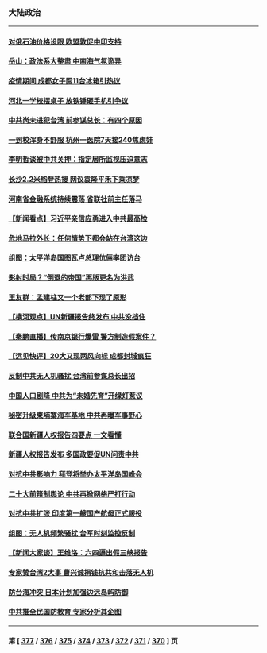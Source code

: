 ### 大陆政治
---
#### [对俄石油价格设限 欧盟敦促中印支持](../../pages/ncid277/n13816883.md) 
#### [岳山：政法系大整肃 中南海气氛诡异](../../pages/ncid277/n13816877.md) 
#### [疫情期间 成都女子囤11台冰箱引热议](../../pages/ncid277/n13816816.md) 
#### [河北一学校摆桌子 放铁锤砸手机引争议](../../pages/ncid277/n13816760.md) 
#### [中共尚未进犯台湾 前参谋总长：有四个原因](../../pages/ncid277/n13816751.md) 
#### [一到校浑身不舒服 杭州一医院7天接240焦虑娃](../../pages/ncid277/n13816743.md) 
#### [李明哲谈被中共关押：指定居所监视压迫意志](../../pages/ncid277/n13816715.md) 
#### [长沙2.2米稻登热搜 网议袁隆平禾下乘凉梦](../../pages/ncid277/n13816688.md) 
#### [河南省金融系统持续震荡 省联社前主任落马](../../pages/ncid277/n13816673.md) 
#### [【新闻看点】习近平亲信应勇进入中共最高检](../../pages/ncid277/n13816481.md) 
#### [危地马拉外长：任何情势下都会站在台湾这边](../../pages/ncid277/n13816582.md) 
#### [组图：太平洋岛国图瓦卢总理伉俪率团访台](../../pages/ncid277/n13816546.md) 
#### [影射时局？“倒退的帝国”再版更名为洪武](../../pages/ncid277/n13816536.md) 
#### [王友群：孟建柱又一个老部下现了原形](../../pages/ncid277/n13816442.md) 
#### [【横河观点】UN新疆报告终发布 中共没挡住](../../pages/ncid277/n13816447.md) 
#### [【秦鹏直播】传南京银行爆雷 警方制造假案件？](../../pages/ncid277/n13816478.md) 
#### [【远见快评】20大又现两风向标 成都封城疯狂](../../pages/ncid277/n13816482.md) 
#### [反制中共无人机骚扰 台湾前参谋总长出招](../../pages/ncid277/n13816415.md) 
#### [中国人口剧降 中共为“未婚先育”开绿灯惹议](../../pages/ncid277/n13816383.md) 
#### [秘密升级柬埔寨海军基地 中共再曝军事野心](../../pages/ncid277/n13816464.md) 
#### [联合国新疆人权报告四要点 一文看懂](../../pages/ncid277/n13816430.md) 
#### [新疆人权报告发布 多国政要促UN问责中共](../../pages/ncid277/n13816425.md) 
#### [对抗中共影响力 拜登将举办太平洋岛国峰会](../../pages/ncid277/n13816412.md) 
#### [二十大前箝制舆论 中共再掀网络严打行动](../../pages/ncid277/n13816382.md) 
#### [对抗中共扩张 印度第一艘国产航母正式服役](../../pages/ncid277/n13816193.md) 
#### [组图：无人机频繁骚扰 台军时刻监控反制](../../pages/ncid277/n13816197.md) 
#### [【新闻大家谈】王维洛：六四逼出假三峡报告](../../pages/ncid277/n13815729.md) 
#### [专家赞台湾2大事 曹兴诚捐钱抗共和击落无人机](../../pages/ncid277/n13816154.md) 
#### [防台海冲突 日本计划加强边远岛屿防御](../../pages/ncid277/n13816198.md) 
#### [中共推全民国防教育 专家分析其企图](../../pages/ncid277/n13816094.md) 

---
#### 第 [ [377](./377.md) / [376](./376.md) / [375](./375.md) / [374](./374.md) / [373](./373.md) / [372](./372.md) / [371](./371.md) / [370](./370.md) ] 页
